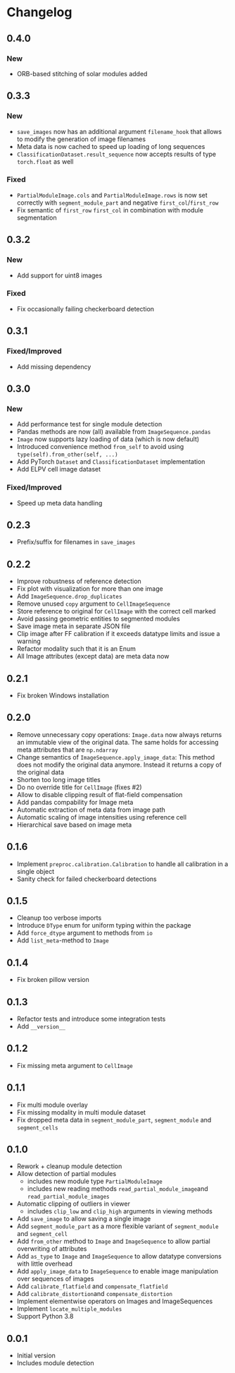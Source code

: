 # Changelog

## 0.4.0

### New

* ORB-based stitching of solar modules added

## 0.3.3

### New

* `save_images` now has an additional argument `filename_hook` that allows to modify the generation of image filenames
* Meta data is now cached to speed up loading of long sequences
* `ClassificationDataset.result_sequence` now accepts results of type `torch.float` as well

### Fixed

* `PartialModuleImage.cols` and `PartialModuleImage.rows` is now set correctly with `segment_module_part` and negative `first_col`/`first_row`
* Fix semantic of `first_row` `first_col` in combination with module segmentation

## 0.3.2

### New

* Add support for uint8 images

### Fixed

* Fix occasionally failing checkerboard detection

## 0.3.1

### Fixed/Improved

* Add missing dependency

## 0.3.0

### New

* Add performance test for single module detection
* Pandas methods are now (all) available from `ImageSequence.pandas`
* `Image` now supports lazy loading of data (which is now default)
* Introduced convenience method `from_self` to avoid using `type(self).from_other(self, ...)`
* Add PyTorch `Dataset` and `ClassificationDataset` implementation
* Add ELPV cell image dataset

### Fixed/Improved

* Speed up meta data handling

## 0.2.3

* Prefix/suffix for filenames in `save_images`

## 0.2.2

* Improve robustness of reference detection
* Fix plot with visualization for more than one image
* Add `ImageSequence.drop_duplicates`
* Remove unused `copy` argument to `CellImageSequence`
* Store reference to original for `CellImage` with the correct cell marked
* Avoid passing geometric entities to segmented modules
* Save image meta in separate JSON file
* Clip image after FF calibration if it exceeds datatype limits and issue a warning
* Refactor modality such that it is an Enum
* All Image attributes (except data) are meta data now

## 0.2.1

* Fix broken Windows installation

## 0.2.0

* Remove unnecessary copy operations: `Image.data` now always returns an immutable view of the original data. The
  same holds for accessing meta attributes that are `np.ndarray`
* Change semantics of `ImageSequence.apply_image_data`: This method does not modify the original data anymore. Instead
  it returns a copy of the original data
* Shorten too long image titles
* Do no override title for `CellImage` (fixes #2)
* Allow to disable clipping result of flat-field compensation
* Add pandas compability for Image meta
* Automatic extraction of meta data from image path
* Automatic scaling of image intensities using reference cell
* Hierarchical save based on image meta

## 0.1.6

* Implement `preproc.calibration.Calibration` to handle all calibration in a single object
* Sanity check for failed checkerboard detections

## 0.1.5

* Cleanup too verbose imports
* Introduce `DType` enum for uniform typing within the package
* Add `force_dtype` argument to methods from `io`
* Add `list_meta`-method to `Image`

## 0.1.4

* Fix broken pillow version

## 0.1.3

* Refactor tests and introduce some integration tests
* Add `__version__`

## 0.1.2

* Fix missing meta argument to `CellImage`

## 0.1.1

* Fix multi module overlay
* Fix missing modality in multi module dataset
* Fix dropped meta data in `segment_module_part`, `segment_module` and `segment_cells`

## 0.1.0

* Rework + cleanup module detection
* Allow detection of partial modules
  * includes new module type `PartialModuleImage`
  * includes new reading methods `read_partial_module_image`and `read_partial_module_images`
* Automatic clipping of outliers in viewer
  * includes `clip_low` and `clip_high` arguments in viewing methods
* Add `save_image` to allow saving a single image
* Add `segment_module_part` as a more flexible variant of `segment_module` and `segment_cell`
* Add `from_other` method to `Image` and `ImageSequence` to allow partial overwriting of attributes
* Add `as_type` to `Image` and `ImageSequence` to allow datatype conversions with little overhead
* Add `apply_image_data` to `ImageSequence` to enable image manipulation over sequences of images
* Add `calibrate_flatfield` and `compensate_flatfield`
* Add `calibrate_distortion`and `compensate_distortion`
* Implement elementwise operators on Images and ImageSequences
* Implement `locate_multiple_modules`
* Support Python 3.8

## 0.0.1

* Initial version
* Includes module detection
